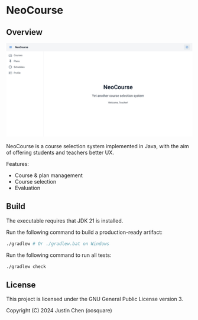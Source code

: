 # NeoCourse

## Overview

![](docs/assets/home.jpeg)

NeoCourse is a course selection system implemented in Java, with the aim of offering students and teachers better UX.

Features:

- Course & plan management
- Course selection
- Evaluation

## Build

The executable requires that JDK 21 is installed.

Run the following command to build a production-ready artifact:

```bash
./gradlew # Or ./gradlew.bat on Windows
```

Run the following command to run all tests:

```bash
./gradlew check
```

## License

This project is licensed under the GNU General Public License version 3.

Copyright (C) 2024 Justin Chen (oosquare)